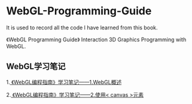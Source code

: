 # WebGL-Programming-Guide
It is used to record all the code I have learned from this book.

《WebGL Programming Guide》
Interaction 3D Graphics Programming with WebGL.

WebGL学习笔记
----------
1.[ 《WebGL编程指南》学习笔记——1.WebGL概述 ]( https://hushhw.github.io/2017/12/21/%E3%80%8AWebGL%E7%BC%96%E7%A8%8B%E6%8C%87%E5%8D%97%E3%80%8B%E5%AD%A6%E4%B9%A0%E7%AC%94%E8%AE%B0%E2%80%94%E2%80%941-WebGL%E6%A6%82%E8%BF%B0/ )
 
2.[ 《WebGL编程指南》学习笔记——2.使用< canvas >元素 ]( https://hushhw.github.io/2017/12/21/%E3%80%8AWebGL%E7%BC%96%E7%A8%8B%E6%8C%87%E5%8D%97%E3%80%8B%E5%AD%A6%E4%B9%A0%E7%AC%94%E8%AE%B0%E2%80%94%E2%80%942-%E4%BD%BF%E7%94%A8-canvas-%E5%85%83%E7%B4%A0/ )
